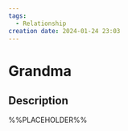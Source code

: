```yaml
---
tags:
  - Relationship
creation date: 2024-01-24 23:03
---
```

# Grandma

## Description

%%PLACEHOLDER%%
